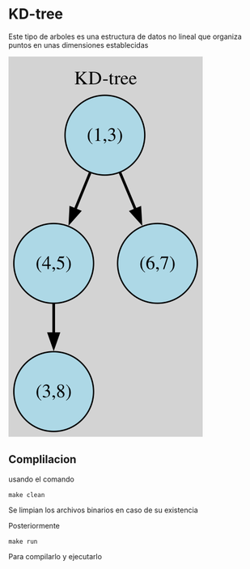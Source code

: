 # KD-tree

Este tipo de arboles es una estructura de datos no lineal que organiza puntos en unas dimensiones establecidas

![Imagen](kd.svg)

## Complilacion

usando el comando
```
make clean
```
Se limpian los archivos binarios en caso de su existencia

Posteriormente
```
make run
```
Para compilarlo y ejecutarlo